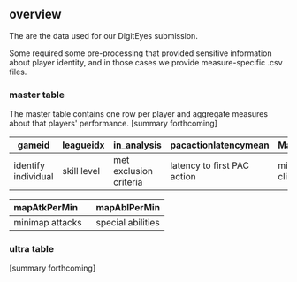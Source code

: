 ## overview ##

The are the data used for our DigitEyes submission. 

Some required some pre-processing that provided sensitive information about player identity, and in those cases we provide measure-specific .csv files.

### master table ###

The master table contains one row per player and aggregate measures about that players' performance. 
[summary forthcoming]

| gameid               | leagueidx     | in_analysis           | pacactionlatencymean       |MapRCPerMin         |
| -------------        | ------------- |-------------          |-------------               |-------------       |
| identify individual  | skill level   | met exclusion criteria|latency to first PAC action |minimap right clicks|

| mapAtkPerMin         | mapAblPerMin      |
| -------------        | -------------     |
| minimap attacks      | special abilities |


### ultra table ###

[summary forthcoming]
